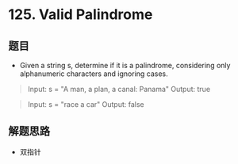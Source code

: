 # 125. Valid Palindrome
## 题目
- Given a string s, determine if it is a palindrome, considering only alphanumeric characters and ignoring cases.

>Input: s = "A man, a plan, a canal: Panama"
>Output: true

>Input: s = "race a car"
>Output: false
## 解题思路
- 双指针